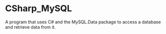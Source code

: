 # CSharp_MySQL
A program that uses C# and the MySQL.Data package to access a database and retrieve data from it.
